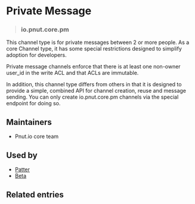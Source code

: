 <!-- give your channel type a title -->
# Private Message

<!-- specify the channel type -->
> ### io.pnut.core.pm

<!-- provide a description for this channel type's behavior -->
This channel type is for private messages between 2 or more people. As a core Channel type, it has some special restrictions designed to simplify adoption for developers. 

Private message channels enforce that there is at least one non-owner user_id in the write ACL and that ACLs are immutable.

In addition, this channel type differs from others in that it is designed to provide a simple, combined API for channel creation, reuse and message sending. You can only create io.pnut.core.pm channels via the special endpoint for doing so.

<!-- provide a way to contact you -->
## Maintainers
* Pnut.io core team

<!-- provide references to compatible apps / service -->
## Used by 
* [Patter](https://patter.chat/)
* [Beta](https://beta.pnut.io/)

<!-- provide references to related entries -->
## Related entries
